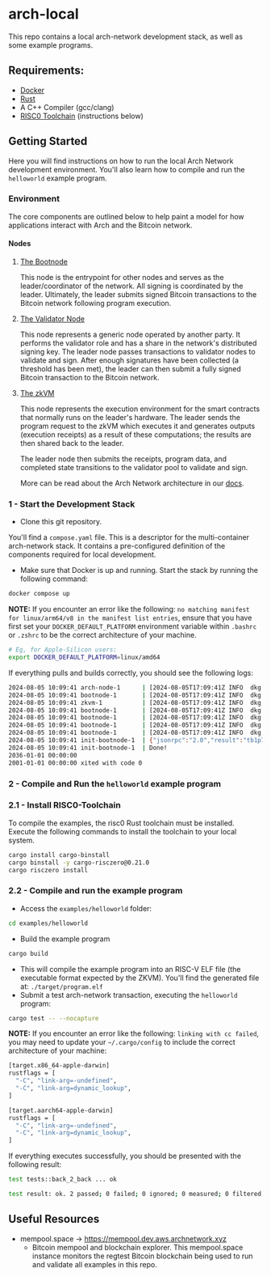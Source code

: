 # arch-local

This repo contains a local arch-network development stack, as well as some example programs.

## Requirements:
- [Docker](https://www.docker.com/)
- [Rust](https://www.rust-lang.org/)
- A C++ Compiler (gcc/clang)
- [RISC0 Toolchain](https://www.risczero.com/) (instructions below)

## Getting Started

Here you will find instructions on how to run the local Arch Network development environment. You'll also learn how to compile and run the `helloworld` example program.

### Environment
The core components are outlined below to help paint a model for how applications interact with Arch and the Bitcoin network.

#### Nodes
1. [The Bootnode](https://github.com/Arch-Network/arch-local/blob/main/compose.yaml#L2)
    
    This node is the entrypoint for other nodes and serves as the leader/coordinator of the network. All signing is coordinated by the leader. Ultimately, the leader submits signed Bitcoin transactions to the Bitcoin network following program execution.
    
2. [The Validator Node](https://github.com/Arch-Network/arch-local/blob/main/compose.yaml#L38)
  
    This node represents a generic node operated by another party. It performs the validator role and has a share in the network's distributed signing key. The leader node passes transactions to validator nodes to validate and sign. After enough signatures have been collected (a threshold has been met), the leader can then submit a fully signed Bitcoin transaction to the Bitcoin network.
    
3. [The zkVM](https://github.com/Arch-Network/arch-local/blob/main/compose.yaml#L68)
  
    This node represents the execution environment for the smart contracts that normally runs on the leader's hardware. The leader sends the program request to the zkVM which executes it and generates outputs (execution receipts) as a result of these computations; the results are then shared back to the leader.

    The leader node then submits the receipts, program data, and completed state transitions to the validator pool to validate and sign.

    More can be read about the Arch Network architecture in our [docs](https://arch-network.gitbook.io/arch-documentation/fundamentals/arch-architecture).

### 1 - Start the Development Stack
- Clone this git repository. 

You'll find a `compose.yaml` file. This is a descriptor for the multi-container arch-network stack. It contains a pre-configured definition of the components required for local development.
- Make sure that Docker is up and running. Start the stack by running the following command:
```bash
docker compose up
```

**NOTE:** If you encounter an error like the following: `no matching manifest for linux/arm64/v8 in the manifest list entries`, ensure that you have first set your `DOCKER_DEFAULT_PLATFORM` environment variable within `.bashrc` or `.zshrc` to be the correct architecture of your machine. 

```bash
# Eg, for Apple-Silicon users:
export DOCKER_DEFAULT_PLATFORM=linux/amd64
```

If everything pulls and builds correctly, you should see the following logs: 
```bash
2024-08-05 10:09:41 arch-node-1      | [2024-08-05T17:09:41Z INFO  dkg::participant] Finished round 3
2024-08-05 10:09:41 bootnode-1       | [2024-08-05T17:09:41Z INFO  dkg::participant] Finished round 3
2024-08-05 10:09:41 zkvm-1           | [2024-08-05T17:09:41Z INFO  dkg::participant] Finished round 3
2024-08-05 10:09:41 bootnode-1       | [2024-08-05T17:09:41Z INFO  dkg::coordinator] Received response from node http://zkvm:9003
2024-08-05 10:09:41 bootnode-1       | [2024-08-05T17:09:41Z INFO  dkg::coordinator] Received response from node http://bootnode:9001
2024-08-05 10:09:41 bootnode-1       | [2024-08-05T17:09:41Z INFO  dkg::coordinator] Received response from node http://arch-node:9002
2024-08-05 10:09:41 bootnode-1       | [2024-08-05T17:09:41Z INFO  dkg::coordinator] DKG as an aggregator finished successfully
2024-08-05 10:09:41 init-bootnode-1  | {"jsonrpc":"2.0","result":"tb1p7xq37ajlargykmkdrsn8p0qg9jxsvvwefje07x0ydpz5yvujv5gq4ck3gh","id":"id"}
2024-08-05 10:09:41 init-bootnode-1  | Done!
2036-01-01 00:00:00 
2001-01-01 00:00:00 xited with code 0
```

### 2 - Compile and Run the `helloworld` example program

### 2.1 - Install RISC0-Toolchain

To compile the examples, the risc0 Rust toolchain must be installed. Execute the following commands to install the toolchain to your local system.

```bash
cargo install cargo-binstall
cargo binstall -y cargo-risczero@0.21.0
cargo risczero install
```

### 2.2 - Compile and run the example program
- Access the `examples/helloworld` folder:
```bash
cd examples/helloworld
```
- Build the example program
```bash
cargo build
```
- This will compile the example program into an RISC-V ELF file (the executable format expected by the ZKVM). You'll find the generated file at: `./target/program.elf`
- Submit a test arch-network transaction, executing the `helloworld` program: 
```bash
cargo test -- --nocapture
```

**NOTE:** If you encounter an error like the following: `linking with cc failed`, you may need to update your `~/.cargo/config` to include the correct architecture of your machine:
```bash
[target.x86_64-apple-darwin]
rustflags = [
  "-C", "link-arg=-undefined",
  "-C", "link-arg=dynamic_lookup",
]

[target.aarch64-apple-darwin]
rustflags = [
  "-C", "link-arg=-undefined",
  "-C", "link-arg=dynamic_lookup",
]
```

If everything executes successfully, you should be presented with the following result:
```bash
test tests::back_2_back ... ok

test result: ok. 2 passed; 0 failed; 0 ignored; 0 measured; 0 filtered out; finished in 38.62s
```

## Useful Resources

-  mempool.space -> https://mempool.dev.aws.archnetwork.xyz 
   -  Bitcoin mempool and blockchain explorer. This mempool.space instance monitors the regtest Bitcoin blockchain being used to run and validate all examples in this repo.
